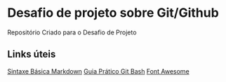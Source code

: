 # Desafio de projeto sobre Git/Github
Repositório Criado para o Desafio de Projeto

## Links úteis
[Sintaxe  Básica Markdown](https://docs.pipz.com/central-de-ajuda/learning-center/guia-basico-de-markdown#open)
[Guia Prático Git Bash](https://rogerdudler.github.io/git-guide/index.pt_BR.html)
[Font Awesome](https://fontawesome.com/)
